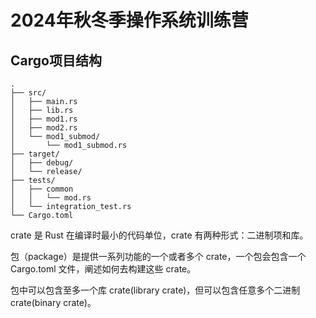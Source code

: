 # 2024年秋冬季操作系统训练营

## Cargo项目结构

```
.
├── src/
│   ├── main.rs
│   ├── lib.rs
│   ├── mod1.rs
│   ├── mod2.rs
│   └── mod1_submod/
│       └── mod1_submod.rs
├── target/
│   ├── debug/
│   └── release/
├── tests/
│   ├── common
│   │   └── mod.rs
│   └── integration_test.rs
└── Cargo.toml
```

crate 是 Rust 在编译时最小的代码单位，crate 有两种形式：二进制项和库。

包（package）是提供一系列功能的一个或者多个 crate，一个包会包含一个 Cargo.toml 文件，阐述如何去构建这些 crate。

包中可以包含至多一个库 crate(library crate)，但可以包含任意多个二进制 crate(binary crate)。

